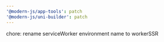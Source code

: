 ```yaml
---
'@modern-js/app-tools': patch
'@modern-js/uni-builder': patch
---
```


chore: rename serviceWorker environment name to workerSSR
